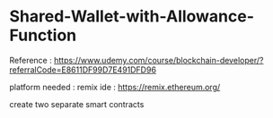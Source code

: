 # Shared-Wallet-with-Allowance-Function
Reference : https://www.udemy.com/course/blockchain-developer/?referralCode=E8611DF99D7E491DFD96

platform needed : remix ide : https://remix.ethereum.org/

create two separate smart contracts
